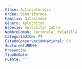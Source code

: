 ```yaml
---
Clase: Actinopterygii
Orden: Osmeriformes
Familia: Galaxiidae
Género: Aplochiton
Especie: Aplochiton zebra
NombreComún: Farionela, Peladilla
CategoríaUICN: ??
EstadoConservaciónNacional: EN
SectorenlaRBHH: 
Presencia: 
TipoDeDato: 
Fuente: ""
---
```

